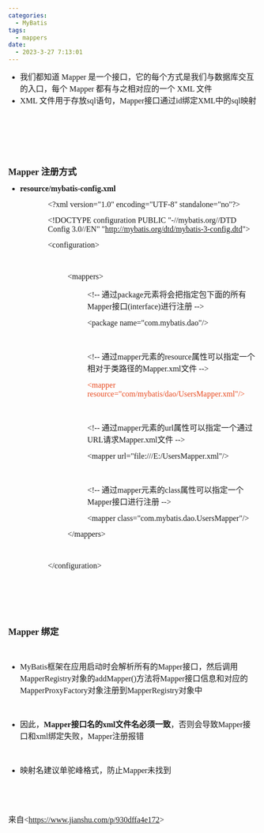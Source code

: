 ```yaml
---
categories:
  - MyBatis
tags:
  - mappers
date:
  - 2023-3-27 7:13:01
---
```


<ul style="list-style-type:disc">
    <li><span style="font-size:12.0pt"><span style="font-family:&quot;Microsoft YaHei&quot;">我们都知道</span></span><span
            style="font-size:12.0pt"><span style="font-family:&quot;Comic Sans MS&quot;"> Mapper </span></span><span
            style="font-size:12.0pt"><span
                style="font-family:&quot;Microsoft YaHei&quot;">是一个接口，它的每个方式是我们与数据库交互的入口，每个</span></span><span
            style="font-size:12.0pt"><span style="font-family:&quot;Comic Sans MS&quot;"> Mapper </span></span><span
            style="font-size:12.0pt"><span style="font-family:&quot;Microsoft YaHei&quot;">都有与之相对应的一个</span></span><span
            style="font-size:12.0pt"><span style="font-family:&quot;Comic Sans MS&quot;"> XML </span></span><span
            style="font-size:12.0pt"><span style="font-family:&quot;Microsoft YaHei&quot;">文件</span></span></li>
    <li><span style="font-size:12.0pt"><span style="font-family:&quot;Comic Sans MS&quot;">XML </span></span><span
            style="font-size:12.0pt"><span style="font-family:&quot;Microsoft YaHei&quot;">文件用于存放</span></span><span
            style="font-size:12.0pt"><span style="font-family:&quot;Comic Sans MS&quot;">sql</span></span><span
            style="font-size:12.0pt"><span style="font-family:&quot;Microsoft YaHei&quot;">语句，</span></span><span
            style="font-size:12.0pt"><span style="font-family:&quot;Comic Sans MS&quot;">Mapper</span></span><span
            style="font-size:12.0pt"><span style="font-family:&quot;Microsoft YaHei&quot;">接口通过</span></span><span
            style="font-size:12.0pt"><span style="font-family:&quot;Comic Sans MS&quot;">id</span></span><span
            style="font-size:12.0pt"><span style="font-family:&quot;Microsoft YaHei&quot;">绑定</span></span><span
            style="font-size:12.0pt"><span style="font-family:&quot;Comic Sans MS&quot;">XML</span></span><span
            style="font-size:12.0pt"><span style="font-family:&quot;Microsoft YaHei&quot;">中的</span></span><span
            style="font-size:12.0pt"><span style="font-family:&quot;Comic Sans MS&quot;">sql</span></span><span
            style="font-size:12.0pt"><span style="font-family:&quot;Microsoft YaHei&quot;">映射</span></span></li>
</ul>
<p><span style="font-size:13.5pt"><span style="font-family:&quot;Comic Sans MS&quot;">&nbsp;</span></span></p>
<p><span style="font-size:13.5pt"><span style="font-family:&quot;Comic Sans MS&quot;">&nbsp;</span></span></p>
<p><span style="font-size:13.5pt"><span style="font-family:&quot;Comic Sans MS&quot;">&nbsp;</span></span></p>
<p><span style="font-size:13.5pt"><strong><span style="font-family:&quot;Comic Sans MS&quot;">Mapper
            </span></strong><strong><span style="font-family:&quot;Microsoft YaHei&quot;">注册方式</span></strong></span>
</p>
<ul style="list-style-type:disc">
    <li><span style="font-size:12.0pt"><strong><span
                    style="font-family:&quot;Comic Sans MS&quot;">resource/</span></strong></span><span
            style="font-size:12.0pt"><strong><span
                    style="font-family:&quot;Comic Sans MS&quot;">mybatis-config.xml</span></strong></span></li>
</ul>
<p style="margin-left: 80px;"><span style="font-size:12.0pt"><span
            style="font-family:&quot;Comic Sans MS&quot;">&lt;?xml version="1.0" encoding="UTF-8"
            standalone="no"?&gt;</span></span></p>
<p style="margin-left: 80px;"><span style="font-size:12.0pt"><span
            style="font-family:&quot;Comic Sans MS&quot;">&lt;!DOCTYPE configuration PUBLIC "-//mybatis.org//DTD Config
            3.0//EN" "<a data-cke-saved-href="http://mybatis.org/dtd/mybatis-3-config.dtd"
                href="http://mybatis.org/dtd/mybatis-3-config.dtd">http://mybatis.org/dtd/mybatis-3-config.dtd</a>"&gt;</span></span>
</p>
<p style="margin-left: 80px;"><span style="font-size:12.0pt"><span
            style="font-family:&quot;Comic Sans MS&quot;">&lt;configuration&gt;</span></span></p>
<p style="margin-left: 120px;"><span style="font-size:12.0pt"><span
            style="font-family:&quot;Comic Sans MS&quot;">&nbsp;</span></span></p>
<p style="margin-left: 120px;"><span style="font-size:12.0pt"><span
            style="font-family:&quot;Comic Sans MS&quot;">&lt;mappers&gt;&nbsp; </span></span></p>
<p style="margin-left: 160px;"><span style="font-size:12.0pt"><span
            style="font-family:&quot;Comic Sans MS&quot;">&lt;!-- </span></span><span style="font-size:12.0pt"><span
            style="font-family:&quot;Microsoft YaHei UI&quot;">通过</span></span><span style="font-size:12.0pt"><span
            style="font-family:&quot;Comic Sans MS&quot;">package</span></span><span style="font-size:12.0pt"><span
            style="font-family:&quot;Microsoft YaHei UI&quot;">元素将会把指定包下面的所有</span></span><span
        style="font-size:12.0pt"><span style="font-family:&quot;Comic Sans MS&quot;">Mapper</span></span><span
        style="font-size:12.0pt"><span style="font-family:&quot;Microsoft YaHei UI&quot;">接口</span></span><span
        style="font-size:12.0pt"><span style="font-family:&quot;Comic Sans MS&quot;">(interface)</span></span><span
        style="font-size:12.0pt"><span style="font-family:&quot;Microsoft YaHei UI&quot;">进行注册</span></span><span
        style="font-size:12.0pt"><span style="font-family:&quot;Comic Sans MS&quot;"> --&gt;&nbsp; </span></span></p>
<p style="margin-left: 160px;"><span style="font-size:12.0pt"><span
            style="font-family:&quot;Comic Sans MS&quot;">&lt;package name="com.mybatis.dao"/&gt;&nbsp; </span></span>
</p>
<p style="margin-left: 160px;"><span style="font-size:12.0pt"><span
            style="font-family:&quot;Comic Sans MS&quot;">&nbsp;</span></span></p>
<p style="margin-left: 160px;"><span style="font-size:12.0pt"><span
            style="font-family:&quot;Comic Sans MS&quot;">&lt;!-- </span></span><span style="font-size:12.0pt"><span
            style="font-family:&quot;Microsoft YaHei UI&quot;">通过</span></span><span style="font-size:12.0pt"><span
            style="font-family:&quot;Comic Sans MS&quot;">mapper</span></span><span style="font-size:12.0pt"><span
            style="font-family:&quot;Microsoft YaHei UI&quot;">元素的</span></span><span style="font-size:12.0pt"><span
            style="font-family:&quot;Comic Sans MS&quot;">resource</span></span><span style="font-size:12.0pt"><span
            style="font-family:&quot;Microsoft YaHei UI&quot;">属性可以指定一个相对于类路径的</span></span><span
        style="font-size:12.0pt"><span style="font-family:&quot;Comic Sans MS&quot;">Mapper.xml</span></span><span
        style="font-size:12.0pt"><span style="font-family:&quot;Microsoft YaHei UI&quot;">文件</span></span><span
        style="font-size:12.0pt"><span style="font-family:&quot;Comic Sans MS&quot;"> --&gt;&nbsp; </span></span></p>
<p style="margin-left: 160px;"><span style="font-size:12.0pt"><span style="font-family:&quot;Comic Sans MS&quot;"><span
                style="color:#e84c22">&lt;mapper resource="com/mybatis/</span><span
                style="color:#e84c22">dao/</span><span style="color:#e84c22">User</span><span
                style="color:#e84c22">s</span><span style="color:#e84c22">Mapper.xml"/&gt;</span>&nbsp; </span></span>
</p>
<p style="margin-left: 160px;"><span style="font-size:12.0pt"><span
            style="font-family:&quot;Comic Sans MS&quot;">&nbsp;</span></span></p>
<p style="margin-left: 160px;"><span style="font-size:12.0pt"><span
            style="font-family:&quot;Comic Sans MS&quot;">&lt;!-- </span></span><span style="font-size:12.0pt"><span
            style="font-family:&quot;Microsoft YaHei UI&quot;">通过</span></span><span style="font-size:12.0pt"><span
            style="font-family:&quot;Comic Sans MS&quot;">mapper</span></span><span style="font-size:12.0pt"><span
            style="font-family:&quot;Microsoft YaHei UI&quot;">元素的</span></span><span style="font-size:12.0pt"><span
            style="font-family:&quot;Comic Sans MS&quot;">url</span></span><span style="font-size:12.0pt"><span
            style="font-family:&quot;Microsoft YaHei UI&quot;">属性可以指定一个通过</span></span><span
        style="font-size:12.0pt"><span style="font-family:&quot;Comic Sans MS&quot;">URL</span></span><span
        style="font-size:12.0pt"><span style="font-family:&quot;Microsoft YaHei UI&quot;">请求</span></span><span
        style="font-size:12.0pt"><span style="font-family:&quot;Comic Sans MS&quot;">Mapper.xml</span></span><span
        style="font-size:12.0pt"><span style="font-family:&quot;Microsoft YaHei UI&quot;">文件</span></span><span
        style="font-size:12.0pt"><span style="font-family:&quot;Comic Sans MS&quot;"> --&gt;&nbsp; </span></span></p>
<p style="margin-left: 160px;"><span style="font-size:12.0pt"><span
            style="font-family:&quot;Comic Sans MS&quot;">&lt;mapper url="file:///E:/UsersMapper.xml"/&gt;&nbsp;
        </span></span></p>
<p style="margin-left: 160px;"><span style="font-size:12.0pt"><span
            style="font-family:&quot;Comic Sans MS&quot;">&nbsp;</span></span></p>
<p style="margin-left: 160px;"><span style="font-size:12.0pt"><span
            style="font-family:&quot;Comic Sans MS&quot;">&lt;!-- </span></span><span style="font-size:12.0pt"><span
            style="font-family:&quot;Microsoft YaHei UI&quot;">通过</span></span><span style="font-size:12.0pt"><span
            style="font-family:&quot;Comic Sans MS&quot;">mapper</span></span><span style="font-size:12.0pt"><span
            style="font-family:&quot;Microsoft YaHei UI&quot;">元素的</span></span><span style="font-size:12.0pt"><span
            style="font-family:&quot;Comic Sans MS&quot;">class</span></span><span style="font-size:12.0pt"><span
            style="font-family:&quot;Microsoft YaHei UI&quot;">属性可以指定一个</span></span><span
        style="font-size:12.0pt"><span style="font-family:&quot;Comic Sans MS&quot;">Mapper</span></span><span
        style="font-size:12.0pt"><span style="font-family:&quot;Microsoft YaHei UI&quot;">接口进行注册</span></span><span
        style="font-size:12.0pt"><span style="font-family:&quot;Comic Sans MS&quot;"> --&gt;&nbsp; </span></span></p>
<p style="margin-left: 160px;"><span style="font-size:12.0pt"><span
            style="font-family:&quot;Comic Sans MS&quot;">&lt;mapper class="com.mybatis.dao.UsersMapper"/&gt;&nbsp;
        </span></span></p>
<p style="margin-left: 120px;"><span style="font-size:12.0pt"><span
            style="font-family:&quot;Comic Sans MS&quot;">&lt;/mappers&gt;&nbsp; </span></span></p>
<p style="margin-left: 80px;"><span style="font-size:12.0pt"><span
            style="font-family:&quot;Comic Sans MS&quot;">&nbsp;</span></span></p>
<p style="margin-left: 80px;"><span style="font-size:12.0pt"><span
            style="font-family:&quot;Comic Sans MS&quot;">&lt;/configuration&gt;</span></span></p>
<p style="margin-left: 80px;"><span style="font-size:12.0pt"><span
            style="font-family:&quot;Comic Sans MS&quot;">&nbsp;</span></span></p>
<p><span style="font-size:12.0pt"><span style="font-family:&quot;Comic Sans MS&quot;">&nbsp;</span></span></p>
<p><span style="font-size:12.0pt"><span style="font-family:&quot;Comic Sans MS&quot;">&nbsp;</span></span></p>
<p><span style="font-size:13.5pt"><strong><span style="font-family:&quot;Comic Sans MS&quot;">Mapper
            </span></strong><strong><span style="font-family:&quot;Microsoft YaHei&quot;">绑定</span></strong></span></p>
<p><span style="font-size:12.0pt"><span style="font-family:&quot;Microsoft YaHei&quot;">&nbsp;</span></span></p>
<ul style="list-style-type:disc">
    <li><span style="font-size:12.0pt"><span style="font-family:&quot;Comic Sans MS&quot;">MyBatis</span></span><span
            style="font-size:12.0pt"><span
                style="font-family:&quot;Microsoft YaHei UI&quot;">框架在应用启动时会解析所有的</span></span><span
            style="font-size:12.0pt"><span style="font-family:&quot;Comic Sans MS&quot;">Mapper</span></span><span
            style="font-size:12.0pt"><span style="font-family:&quot;Microsoft YaHei UI&quot;">接口，然后调用</span></span><span
            style="font-size:12.0pt"><span
                style="font-family:&quot;Comic Sans MS&quot;">MapperRegistry</span></span><span
            style="font-size:12.0pt"><span style="font-family:&quot;Microsoft YaHei UI&quot;">对象的</span></span><span
            style="font-size:12.0pt"><span style="font-family:&quot;Comic Sans MS&quot;">addMapper()</span></span><span
            style="font-size:12.0pt"><span style="font-family:&quot;Microsoft YaHei UI&quot;">方法将</span></span><span
            style="font-size:12.0pt"><span style="font-family:&quot;Comic Sans MS&quot;">Mapper</span></span><span
            style="font-size:12.0pt"><span
                style="font-family:&quot;Microsoft YaHei UI&quot;">接口信息和对应的</span></span><span
            style="font-size:12.0pt"><span
                style="font-family:&quot;Comic Sans MS&quot;">MapperProxyFactory</span></span><span
            style="font-size:12.0pt"><span style="font-family:&quot;Microsoft YaHei UI&quot;">对象注册到</span></span><span
            style="font-size:12.0pt"><span
                style="font-family:&quot;Comic Sans MS&quot;">MapperRegistry</span></span><span
            style="font-size:12.0pt"><span style="font-family:&quot;Microsoft YaHei UI&quot;">对象中</span></span></li>
</ul>
<p><span style="font-size:12.0pt"><span style="font-family:&quot;Microsoft YaHei UI&quot;"></span></span><br></p>
<ul style="list-style-type:disc">
    <li><span style="font-size:12.0pt"><span style="font-family:&quot;Microsoft YaHei UI&quot;">因此，</span></span><span
            style="font-size:12.0pt"><strong><span
                    style="font-family:&quot;Comic Sans MS&quot;">Mapper</span></strong></span><span
            style="font-size:12.0pt"><strong><span
                    style="font-family:&quot;Microsoft YaHei UI&quot;">接口名的</span></strong></span><span
            style="font-size:12.0pt"><strong><span
                    style="font-family:&quot;Comic Sans MS&quot;">xml</span></strong></span><span
            style="font-size:12.0pt"><strong><span
                    style="font-family:&quot;Microsoft YaHei UI&quot;">文件名必须一致</span></strong></span><span
            style="font-size:12.0pt"><span style="font-family:&quot;Microsoft YaHei UI&quot;">，否则会导致</span></span><span
            style="font-size:12.0pt"><span style="font-family:&quot;Comic Sans MS&quot;">Mapper</span></span><span
            style="font-size:12.0pt"><span style="font-family:&quot;Microsoft YaHei UI&quot;">接口和</span></span><span
            style="font-size:12.0pt"><span style="font-family:&quot;Comic Sans MS&quot;">xml</span></span><span
            style="font-size:12.0pt"><span style="font-family:&quot;Microsoft YaHei UI&quot;">绑定失败，</span></span><span
            style="font-size:12.0pt"><span style="font-family:&quot;Comic Sans MS&quot;">Mapper</span></span><span
            style="font-size:12.0pt"><span style="font-family:&quot;Microsoft YaHei UI&quot;">注册报错</span></span></li>
</ul>
<p><span style="font-size:12.0pt"><span style="font-family:&quot;Microsoft YaHei UI&quot;"></span></span><br></p>
<ul style="list-style-type:disc">
    <li><span style="font-size:12.0pt"><span
                style="font-family:&quot;Microsoft YaHei UI&quot;">映射名建议单驼峰格式，防止</span></span><span
            style="font-size:12.0pt"><span style="font-family:&quot;Comic Sans MS&quot;">Mapper</span></span><span
            style="font-size:12.0pt"><span style="font-family:&quot;Microsoft YaHei UI&quot;">未找到</span></span></li>
</ul>
<p><span style="font-size:12.0pt"><span style="font-family:&quot;Microsoft YaHei UI&quot;"></span></span><br></p>
<p><span style="font-size:12.0pt"><span style="font-family:&quot;Microsoft YaHei UI&quot;"></span></span><br></p>
<p><span style="font-size:12.0pt"><span style="font-family:&quot;Microsoft YaHei&quot;">来自</span><span
            style="font-family:&quot;Comic Sans MS&quot;">&lt;</span><a
            data-cke-saved-href="https://www.jianshu.com/p/930dffa4e172"
            href="https://www.jianshu.com/p/930dffa4e172"><span
                style="font-family:&quot;Comic Sans MS&quot;">https://www.jianshu.com/p/930dffa4e172</span></a><span
            style="font-family:&quot;Comic Sans MS&quot;">&gt;</span></span></p>
